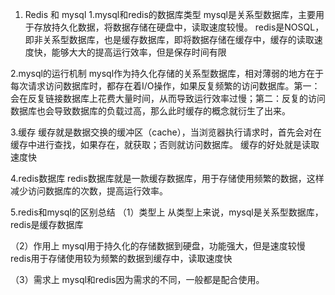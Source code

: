 1. Redis 和 mysql
  1.mysql和redis的数据库类型
    mysql是关系型数据库，主要用于存放持久化数据，将数据存储在硬盘中，读取速度较慢。
    redis是NOSQL，即非关系型数据库，也是缓存数据库，即将数据存储在缓存中，缓存的读取速度快，能够大大的提高运行效率，但是保存时间有限

  2.mysql的运行机制
    mysql作为持久化存储的关系型数据库，相对薄弱的地方在于每次请求访问数据库时，都存在着I/O操作，如果反复频繁的访问数据库。第一：会在反复链接数据库上花费大量时间，从而导致运行效率过慢；第二：反复的访问数据库也会导致数据库的负载过高，那么此时缓存的概念就衍生了出来。

  3.缓存
    缓存就是数据交换的缓冲区（cache），当浏览器执行请求时，首先会对在缓存中进行查找，如果存在，就获取；否则就访问数据库。
    缓存的好处就是读取速度快

  4.redis数据库
    redis数据库就是一款缓存数据库，用于存储使用频繁的数据，这样减少访问数据库的次数，提高运行效率。

  5.redis和mysql的区别总结
  （1）类型上
      从类型上来说，mysql是关系型数据库，redis是缓存数据库

  （2）作用上
      mysql用于持久化的存储数据到硬盘，功能强大，但是速度较慢
      redis用于存储使用较为频繁的数据到缓存中，读取速度快

  （3）需求上
      mysql和redis因为需求的不同，一般都是配合使用。
